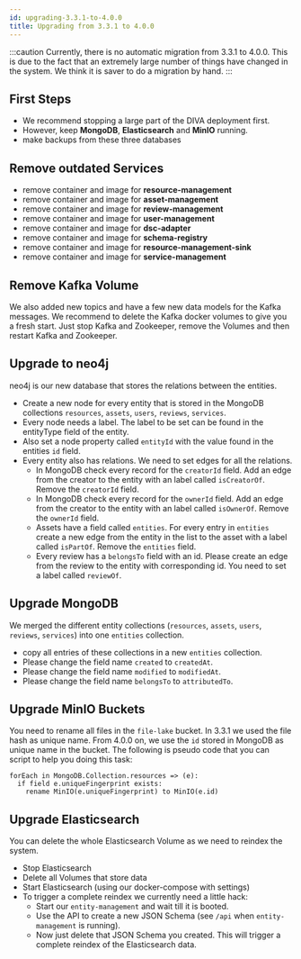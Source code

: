 ```yaml
---
id: upgrading-3.3.1-to-4.0.0
title: Upgrading from 3.3.1 to 4.0.0
---
```


:::caution
Currently, there is no automatic migration from 3.3.1 to 4.0.0.
This is due to the fact that an extremely large number of things have changed in the system.
We think it is saver to do a migration by hand.
:::

## First Steps

* We recommend stopping a large part of the DIVA deployment first.
* However, keep **MongoDB**, **Elasticsearch** and **MinIO** running.
* make backups from these three databases

## Remove outdated Services

* remove container and image for **resource-management**
* remove container and image for **asset-management**
* remove container and image for **review-management**
* remove container and image for **user-management**
* remove container and image for **dsc-adapter**
* remove container and image for **schema-registry**
* remove container and image for **resource-management-sink**
* remove container and image for **service-management**

## Remove Kafka Volume

We also added new topics and have a few new data models for the Kafka messages.
We recommend to delete the Kafka docker volumes to give you a fresh start.
Just stop Kafka and Zookeeper, remove the Volumes and then restart Kafka and Zookeeper.

## Upgrade to neo4j

neo4j is our new database that stores the relations between the entities.

* Create a new node for every entity that is stored in the MongoDB collections `resources`, `assets`, `users`, `reviews`, `services`.
* Every node needs a label. The label to be set can be found in the entityType field of the entity.
* Also set a node property called `entityId` with the value found in the entities `id` field.
* Every entity also has relations. We need to set edges for all the relations.
  * In MongoDB check every record for the `creatorId` field. Add an edge from the creator to the entity with an label called `isCreatorOf`. Remove the `creatorId` field.
  * In MongoDB check every record for the `ownerId` field. Add an edge from the creator to the entity with an label called `isOwnerOf`. Remove the `ownerId` field.
  * Assets have a field called `entities`. For every entry in `entities` create a new edge from the entity in the list to the asset with a label called `isPartOf`. Remove the `entities` field.
  * Every review has a `belongsTo` field with an id. Please create an edge from the review to the entity with corresponding id. You need to set a label called `reviewOf`.

## Upgrade MongoDB

We merged the different entity collections (`resources`, `assets`, `users`, `reviews`, `services`) into one `entities` collection.

* copy all entries of these collections in a new `entities` collection.
* Please change the field name `created` to `createdAt`.
* Please change the field name `modified` to `modifiedAt`.
* Please change the field name `belongsTo` to `attributedTo`.

## Upgrade MinIO Buckets

You need to rename all files in the `file-lake` bucket.
In 3.3.1 we used the file hash as unique name.
From 4.0.0 on, we use the `id` stored in MongoDB as unique name in the bucket.
The following is pseudo code that you can script to help you doing this task:

```text
forEach in MongoDB.Collection.resources => (e):
  if field e.uniqueFingerprint exists:
    rename MinIO(e.uniqueFingerprint) to MinIO(e.id)
```

## Upgrade Elasticsearch

You can delete the whole Elasticsearch Volume as we need to reindex the system.

* Stop Elasticsearch
* Delete all Volumes that store data
* Start Elasticsearch (using our docker-compose with settings)
* To trigger a complete reindex we currently need a little hack:
  * Start our `entity-management` and wait till it is booted.
  * Use the API to create a new JSON Schema (see `/api` when `entity-management` is running).
  * Now just delete that JSON Schema you created. This will trigger a complete reindex of the Elasticsearch data.
